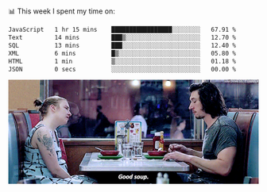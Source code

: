 📊 This week I spent my time on:
<!--START_SECTION:waka-->

```text
JavaScript   1 hr 15 mins    █████████████████░░░░░░░░   67.91 %
Text         14 mins         ███▒░░░░░░░░░░░░░░░░░░░░░   12.70 %
SQL          13 mins         ███░░░░░░░░░░░░░░░░░░░░░░   12.40 %
XML          6 mins          █▒░░░░░░░░░░░░░░░░░░░░░░░   05.80 %
HTML         1 min           ▒░░░░░░░░░░░░░░░░░░░░░░░░   01.18 %
JSON         0 secs          ░░░░░░░░░░░░░░░░░░░░░░░░░   00.00 %
```

<!--END_SECTION:waka-->


![](goodSoup.gif)
